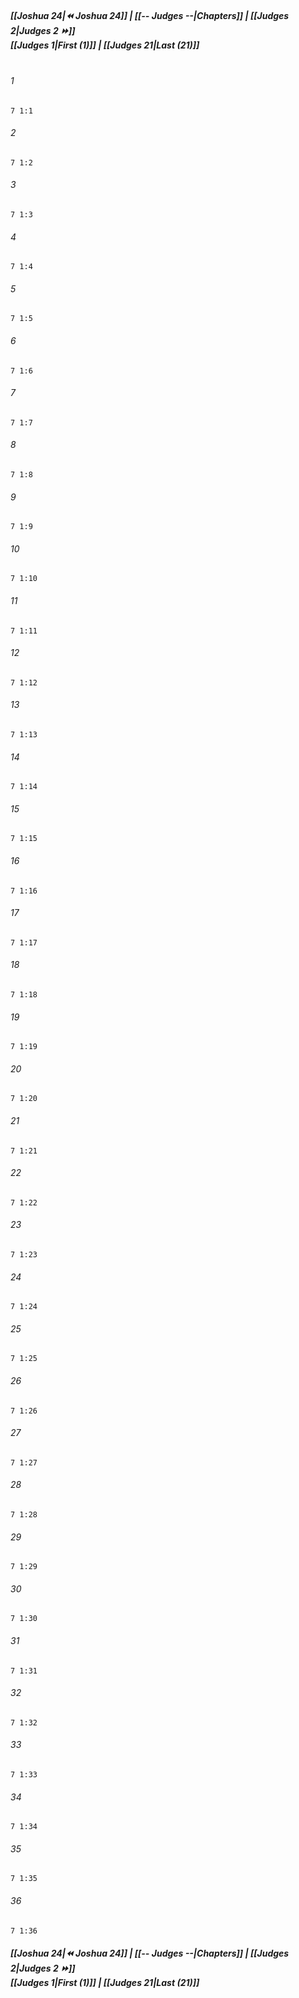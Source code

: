 
##### **[[Joshua 24|⏪ Joshua 24]] | [[-- Judges --|Chapters]] | [[Judges 2|Judges 2 ⏩]]**<br>**[[Judges 1|First (1)]] | [[Judges 21|Last (21)]]**<br><br>

###### 1
``` verse
7 1:1
```
###### 2
``` verse
7 1:2
```
###### 3
``` verse
7 1:3
```
###### 4
``` verse
7 1:4
```
###### 5
``` verse
7 1:5
```
###### 6
``` verse
7 1:6
```
###### 7
``` verse
7 1:7
```
###### 8
``` verse
7 1:8
```
###### 9
``` verse
7 1:9
```
###### 10
``` verse
7 1:10
```
###### 11
``` verse
7 1:11
```
###### 12
``` verse
7 1:12
```
###### 13
``` verse
7 1:13
```
###### 14
``` verse
7 1:14
```
###### 15
``` verse
7 1:15
```
###### 16
``` verse
7 1:16
```
###### 17
``` verse
7 1:17
```
###### 18
``` verse
7 1:18
```
###### 19
``` verse
7 1:19
```
###### 20
``` verse
7 1:20
```
###### 21
``` verse
7 1:21
```
###### 22
``` verse
7 1:22
```
###### 23
``` verse
7 1:23
```
###### 24
``` verse
7 1:24
```
###### 25
``` verse
7 1:25
```
###### 26
``` verse
7 1:26
```
###### 27
``` verse
7 1:27
```
###### 28
``` verse
7 1:28
```
###### 29
``` verse
7 1:29
```
###### 30
``` verse
7 1:30
```
###### 31
``` verse
7 1:31
```
###### 32
``` verse
7 1:32
```
###### 33
``` verse
7 1:33
```
###### 34
``` verse
7 1:34
```
###### 35
``` verse
7 1:35
```
###### 36
``` verse
7 1:36
```

##### **[[Joshua 24|⏪ Joshua 24]] | [[-- Judges --|Chapters]] | [[Judges 2|Judges 2 ⏩]]**<br>**[[Judges 1|First (1)]] | [[Judges 21|Last (21)]]**
